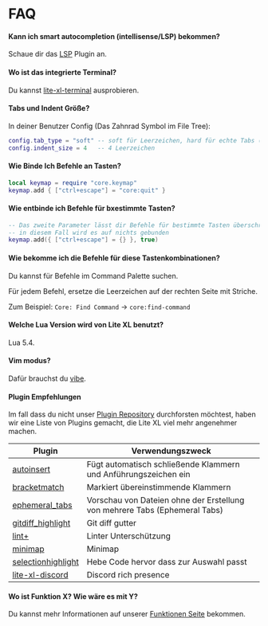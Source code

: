 # FAQ

#### Kann ich smart autocompletion (intellisense/LSP) bekommen?

Schaue dir das [LSP] Plugin an.

#### Wo ist das integrierte Terminal?

Du kannst [lite-xl-terminal] ausprobieren.

#### Tabs und Indent Größe?

In deiner Benutzer Config (Das Zahnrad Symbol im File Tree):

```lua
config.tab_type = "soft" -- soft für Leerzeichen, hard für echte Tabs (\t)
config.indent_size = 4   -- 4 Leerzeichen
```

#### Wie Binde Ich Befehle an Tasten?

```lua
local keymap = require "core.keymap"
keymap.add { ["ctrl+escape"] = "core:quit" }
```

#### Wie entbinde ich Befehle für bxestimmte Tasten?

```lua
-- Das zweite Parameter lässt dir Befehle für bestimmte Tasten überschreiben
-- in diesem Fall wird es auf nichts gebunden
keymap.add({ ["ctrl+escape"] = {} }, true)
```

#### Wie bekomme ich die Befehle für diese Tastenkombinationen?

Du kannst für Befehle im Command Palette suchen.

Für jedem Befehl, ersetze die Leerzeichen auf der rechten Seite mit Striche.

Zum Beispiel: `Core: Find Command` → `core:find-command`

#### Welche Lua Version wird von Lite XL benutzt?

Lua 5.4.

#### Vim modus?

Dafür brauchst du [vibe].

#### Plugin Empfehlungen

Im fall dass du nicht unser [Plugin Repository][1] durchforsten möchtest,
haben wir eine Liste von Plugins gemacht, die Lite XL viel mehr angenehmer machen.

| Plugin               | Verwendungszweck
| ---                  | ---
| [autoinsert]         | Fügt automatisch schließende Klammern und Anführungszeichen ein
| [bracketmatch]       | Markiert übereinstimmende Klammern
| [ephemeral_tabs]     | Vorschau von Dateien ohne der Erstellung von mehrere Tabs (Ephemeral Tabs)
| [gitdiff_highlight]  | Git diff gutter
| [lint+]              | Linter Unterschützung
| [minimap]            | Minimap
| [selectionhighlight] | Hebe Code hervor dass zur Auswahl passt
| [lite-xl-discord]    | Discord rich presence |

#### Wo ist Funktion X? Wie wäre es mit Y?

Du kannst mehr Informationen auf unserer [Funktionen Seite](/en/about/features) bekommen.


[LSP]:                https://github.com/lite-xl/lite-xl-lsp
[lite-xl-terminal]:   https://github.com/adamharrison/lite-xl-terminal
[vibe]:               https://github.com/eugenpt/lite-xl-vibe
[autoinsert]:         https://github.com/lite-xl/lite-xl-plugins/blob/master/plugins/autoinsert.lua?raw=1
[bracketmatch]:       https://github.com/lite-xl/lite-xl-plugins/blob/master/plugins/bracketmatch.lua?raw=1
[ephemeral_tabs]:     https://github.com/lite-xl/lite-xl-plugins/blob/master/plugins/ephemeral_tabs.lua?raw=1
[gitdiff_highlight]:  https://github.com/vincens2005/lite-xl-gitdiff-highlight
[lint+]:              https://github.com/liquid600pgm/lintplus
[minimap]:            https://github.com/lite-xl/lite-xl-plugins/blob/master/plugins/minimap.lua?raw=1
[selectionhighlight]: https://github.com/lite-xl/lite-xl-plugins/blob/master/plugins/selectionhighlight.lua?raw=1
[lite-xl-discord]:    https://github.com/vincens2005/lite-xl-discord

[1]: https://github.com/lite-xl/lite-xl-plugins
